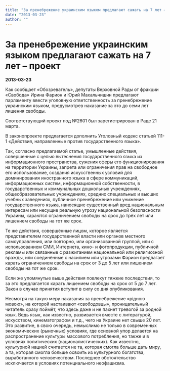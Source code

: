 ```yaml
---
title: "За пренебрежение украинским языком предлагают сажать на 7 лет – проект"
date: "2013-03-23"
author: ""
---
```


# За пренебрежение украинским языком предлагают сажать на 7 лет – проект

**2013-03-23** 

Как сообщает «Обозреватель», депутаты Верховной Рады от фракции «Свобода» Ирина Фарион и Юрий Махальчишин предлагают парламенту ввести уголовную ответственность за пренебрежение украинским языком, предусмотрев наказание за это до семи лет лишения свободы.

Соответствующий проект под №2601 был зарегистрирован в Раде 21 марта.

В законопроекте предлагается дополнить Уголовный кодекс статьей 111-1 «Действия, направленные против государственного языка».

Так, согласно предлагаемой статье, умышленные действия, совершенные с целью вытеснения государственного языка из информационного пространства, сужения сферы его функционирования на территории Украины, запрета или ограничения прав на свободное его использование, создания искусственных условий для доминирования иностранного языка в сфере коммуникаций, информационных систем, информационной собственности, в государственных и коммунальных дошкольных учреждениях, общеобразовательных учреждениях, средних специальных и высших учебных заведениях, публичное пренебрежение или унижение государственного языка, наносящие существенный вред национальным интересам или несущие реальную угрозу национальной безопасности Украины, караются ограничением свободы на срок до трёх лет или лишением свободы на тот же срок.

Те же действия, совершённые лицом, которое является представителем государственной власти или органов местного самоуправления, или повторно, или организованной группой, или с использованием СМИ, Интернета, кино- и фотопродукции, публичной рекламы или связанные с разжиганием национальной или религиозной вражды, или соединённые с насилием или угрозами Фарион предлагает карать ограничением свободы на срок от 3 до 5 лет или лишением свободы на тот же срок.

Если же упомянутые выше действия повлекут тяжкие последствия, то за это предлагается карать лишением свободы на срок от 5 до 7 лет. Закон в случае принятия вступит в силу со дня опубликования.

Несмотря на такую меру наказания за пренебрежение «рідною мовою», на которой настаивают «свободовцы», проницательный читатель сразу поймёт, что здесь даже и не пахнет тревогой за родной язык. Ведь язык, как известно, развивается вместе с литературой, искусством, кинематографом и т.д., чего на Украине нет свыше 20 лет. Это развитие, в свою очередь, немыслимо не только в современных экономических (рыночных) условиях, где основной упор делается на распространение культуры массового потребления, но также и в условиях политических (националистических). Как известно, культурной нацией считается не та, которая смогла больше дать миру, а та, которая смогла больше освоить из культурного богатства, выработанного человечеством. Последнее обстоятельство исключается в условиях потенциального неофашизма.